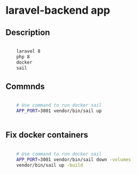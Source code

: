 # laravel-backend app

## Description

```bash

    laravel 8 
    php 8 
    docker 
    sail

```
## Commnds

```bash

    # Use command to run docker sail
    APP_PORT=3001 vendor/bin/sail up
    
```
## Fix docker containers 

```bash

    # Use command to run docker sail
    APP_PORT=3001 vendor/bin/sail down -volumes
    vendor/bin/sail up -build
    
```
